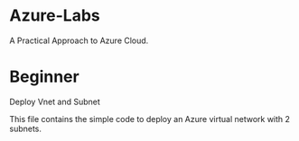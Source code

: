 # Azure-Labs

A Practical Approach to Azure Cloud.

# Beginner

Deploy Vnet and Subnet

This file contains the simple code to deploy an Azure virtual network with 2 subnets.
